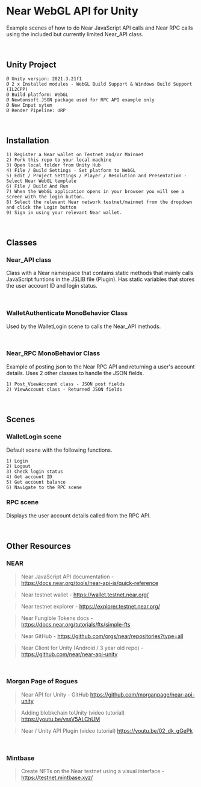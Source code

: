 # Near WebGL API for Unity
Example scenes of how to do Near JavaScript API calls and Near RPC calls using the included but currently limited Near_API class.

<p>&nbsp;</p>

## Unity Project 

	Ø Unity version: 2021.3.21f1
	Ø 2 x Installed modules - WebGL Build Support & Windows Build Support (IL2CPP)
	Ø Build platform: WebGL
	Ø Newtonsoft.JSON package used for RPC API example only
	Ø New Input sytem
	Ø Render Pipeline: URP

<p>&nbsp;</p>

## Installation


	1) Register a Near wallet on Testnet and/or Mainnet
	2) Fork this repo to your local machine
	3) Open local folder from Unity Hub
	4) File / Build Settings - Set platform to WebGL
	5) Edit / Project Settings / Player / Resolution and Presentation - Select Near WebGL template
	6) File / Build And Run
	7) When the WebGL application opens in your browser you will see a screen with the login button.
	8) Select the relevant Near network testnet/mainnet from the dropdown and click the Login button
	9) Sign in using your relevant Near wallet.


<p>&nbsp;</p>


## Classes

### Near_API class 
Class with a Near namespace that contains static methods that mainly calls JavaScript funtions in the JSLIB file (Plugin). Has static variables that stores the user account ID and login status.

<p>&nbsp;</p>

### WalletAuthenticate MonoBehavior Class
Used by the WalletLogin scene to calls the Near_API methods.

<p>&nbsp;</p>

### Near_RPC MonoBehavior Class
Example of posting json to the Near RPC API and returning a user's account details. Uses 2 other classes to handle the JSON fields.

	1) Post_ViewAccount class - JSON post fields
	2) ViewAccount class - Returned JSON fields
 
<p>&nbsp;</p>

## Scenes

### WalletLogin scene

Default scene with the following functions.

	1) Login
	2) Logout
	3) Check login status
	4) Get account ID
	5) Get account balance
	6) Navigate to the RPC scene



### RPC scene

Displays the user account details called from the RPC API.

<p>&nbsp;</p>

## Other Resources

### NEAR
> Near JavaScript API documentation - https://docs.near.org/tools/near-api-js/quick-reference

> Near testnet wallet - https://wallet.testnet.near.org/

> Near testnet explorer - https://explorer.testnet.near.org/

> Near Fungible Tokens docs - https://docs.near.org/tutorials/fts/simple-fts

> Near GitHub - https://github.com/orgs/near/repositories?type=all

> Near Client for Unity (Android / 3 year old repo) - https://github.com/near/near-api-unity

<p>&nbsp;</p>

### Morgan Page of Rogues
> Near API for Unity - GitHub https://github.com/morganpage/near-api-unity

> Adding blobkchain toUnity (video tutorial) https://youtu.be/vssV5ALChUM

> Near / Unity API Plugin (video tutorial) https://youtu.be/02_dk_gGePk

<p>&nbsp;</p>

### Mintbase
> Create NFTs on the Near testnet using a visual interface - https://testnet.mintbase.xyz/
